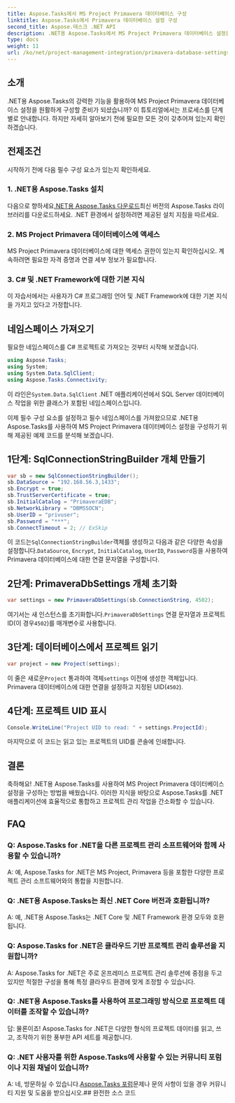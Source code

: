 ```yaml
---
title: Aspose.Tasks에서 MS Project Primavera 데이터베이스 구성
linktitle: Aspose.Tasks에서 Primavera 데이터베이스 설정 구성
second_title: Aspose.태스크 .NET API
description: .NET용 Aspose.Tasks에서 MS Project Primavera 데이터베이스 설정을 쉽게 구성하는 방법을 알아보세요. 프로젝트 관리 작업을 간소화하세요.
type: docs
weight: 11
url: /ko/net/project-management-integration/primavera-database-settings/
---
```

## 소개
.NET용 Aspose.Tasks의 강력한 기능을 활용하여 MS Project Primavera 데이터베이스 설정을 원활하게 구성할 준비가 되셨습니까? 이 튜토리얼에서는 프로세스를 단계별로 안내합니다. 하지만 자세히 알아보기 전에 필요한 모든 것이 갖추어져 있는지 확인하겠습니다.
## 전제조건
시작하기 전에 다음 필수 구성 요소가 있는지 확인하세요.
### 1. .NET용 Aspose.Tasks 설치
 다음으로 향하세요[.NET용 Aspose.Tasks 다운로드](https://releases.aspose.com/tasks/net/)최신 버전의 Aspose.Tasks 라이브러리를 다운로드하세요. .NET 환경에서 설정하려면 제공된 설치 지침을 따르세요.
### 2. MS Project Primavera 데이터베이스에 액세스
MS Project Primavera 데이터베이스에 대한 액세스 권한이 있는지 확인하십시오. 계속하려면 필요한 자격 증명과 연결 세부 정보가 필요합니다.
### 3. C# 및 .NET Framework에 대한 기본 지식
이 자습서에서는 사용자가 C# 프로그래밍 언어 및 .NET Framework에 대한 기본 지식을 가지고 있다고 가정합니다.

## 네임스페이스 가져오기
필요한 네임스페이스를 C# 프로젝트로 가져오는 것부터 시작해 보겠습니다.

```csharp
using Aspose.Tasks;
using System;
using System.Data.SqlClient;
using Aspose.Tasks.Connectivity;

```
 이 라인은`System.Data.SqlClient` .NET 애플리케이션에서 SQL Server 데이터베이스 작업을 위한 클래스가 포함된 네임스페이스입니다.

이제 필수 구성 요소를 설정하고 필수 네임스페이스를 가져왔으므로 .NET용 Aspose.Tasks를 사용하여 MS Project Primavera 데이터베이스 설정을 구성하기 위해 제공된 예제 코드를 분석해 보겠습니다.
## 1단계: SqlConnectionStringBuilder 개체 만들기
```csharp
var sb = new SqlConnectionStringBuilder();
sb.DataSource = "192.168.56.3,1433";
sb.Encrypt = true;
sb.TrustServerCertificate = true;
sb.InitialCatalog = "PrimaveraEDB";
sb.NetworkLibrary = "DBMSSOCN";
sb.UserID = "privuser";
sb.Password = "***";
sb.ConnectTimeout = 2; // ExSkip
```
 이 코드는`SqlConnectionStringBuilder`객체를 생성하고 다음과 같은 다양한 속성을 설정합니다.`DataSource`, `Encrypt`, `InitialCatalog`, `UserID`, `Password`등을 사용하여 Primavera 데이터베이스에 대한 연결 문자열을 구성합니다.
## 2단계: PrimaveraDbSettings 개체 초기화
```csharp
var settings = new PrimaveraDbSettings(sb.ConnectionString, 4502);
```
 여기서는 새 인스턴스를 초기화합니다.`PrimaveraDbSettings` 연결 문자열과 프로젝트 ID(이 경우`4502`)를 매개변수로 사용합니다.
## 3단계: 데이터베이스에서 프로젝트 읽기
```csharp
var project = new Project(settings);
```
 이 줄은 새로운`Project` 통과하여 객체`settings` 이전에 생성한 객체입니다. Primavera 데이터베이스에 대한 연결을 설정하고 지정된 UID(`4502`).
## 4단계: 프로젝트 UID 표시
```csharp
Console.WriteLine("Project UID to read: " + settings.ProjectId);
```
마지막으로 이 코드는 읽고 있는 프로젝트의 UID를 콘솔에 인쇄합니다.

## 결론
축하해요! .NET용 Aspose.Tasks를 사용하여 MS Project Primavera 데이터베이스 설정을 구성하는 방법을 배웠습니다. 이러한 지식을 바탕으로 Aspose.Tasks를 .NET 애플리케이션에 효율적으로 통합하고 프로젝트 관리 작업을 간소화할 수 있습니다.
## FAQ
### Q: Aspose.Tasks for .NET을 다른 프로젝트 관리 소프트웨어와 함께 사용할 수 있습니까?
A: 예, Aspose.Tasks for .NET은 MS Project, Primavera 등을 포함한 다양한 프로젝트 관리 소프트웨어와의 통합을 지원합니다.
### Q: .NET용 Aspose.Tasks는 최신 .NET Core 버전과 호환됩니까?
A: 예, .NET용 Aspose.Tasks는 .NET Core 및 .NET Framework 환경 모두와 호환됩니다.
### Q: Aspose.Tasks for .NET은 클라우드 기반 프로젝트 관리 솔루션을 지원합니까?
A: Aspose.Tasks for .NET은 주로 온프레미스 프로젝트 관리 솔루션에 중점을 두고 있지만 적절한 구성을 통해 특정 클라우드 환경에 맞게 조정할 수 있습니다.
### Q: .NET용 Aspose.Tasks를 사용하여 프로그래밍 방식으로 프로젝트 데이터를 조작할 수 있습니까?
답: 물론이죠! Aspose.Tasks for .NET은 다양한 형식의 프로젝트 데이터를 읽고, 쓰고, 조작하기 위한 풍부한 API 세트를 제공합니다.
### Q: .NET 사용자를 위한 Aspose.Tasks에 사용할 수 있는 커뮤니티 포럼이나 지원 채널이 있습니까?
 A: 네, 방문하실 수 있습니다.[Aspose.Tasks 포럼](https://forum.aspose.com/c/tasks/15)문제나 문의 사항이 있을 경우 커뮤니티 지원 및 도움을 받으십시오.## 완전한 소스 코드